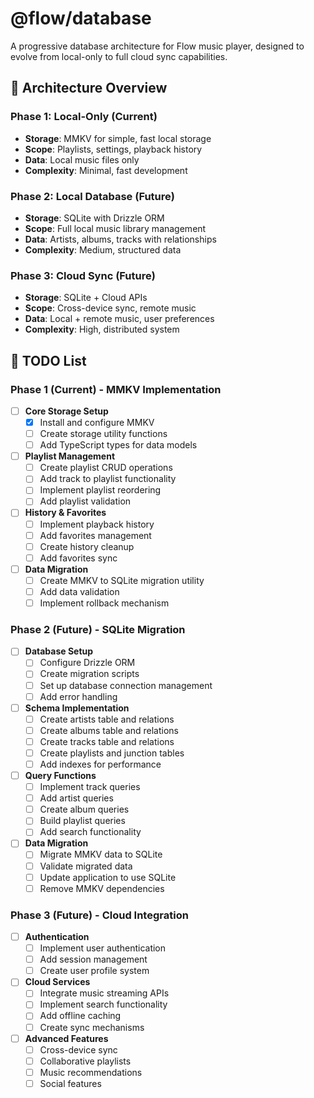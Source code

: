 # @flow/database

A progressive database architecture for Flow music player, designed to evolve from local-only to full cloud sync capabilities.

## 🎯 Architecture Overview

### Phase 1: Local-Only (Current)
- **Storage**: MMKV for simple, fast local storage
- **Scope**: Playlists, settings, playback history
- **Data**: Local music files only
- **Complexity**: Minimal, fast development

### Phase 2: Local Database (Future)
- **Storage**: SQLite with Drizzle ORM
- **Scope**: Full local music library management
- **Data**: Artists, albums, tracks with relationships
- **Complexity**: Medium, structured data

### Phase 3: Cloud Sync (Future)
- **Storage**: SQLite + Cloud APIs
- **Scope**: Cross-device sync, remote music
- **Data**: Local + remote music, user preferences
- **Complexity**: High, distributed system

## 📝 TODO List

### Phase 1 (Current) - MMKV Implementation
- [ ] **Core Storage Setup**
  - [x] Install and configure MMKV
  - [ ] Create storage utility functions
  - [ ] Add TypeScript types for data models

- [ ] **Playlist Management**
  - [ ] Create playlist CRUD operations
  - [ ] Add track to playlist functionality
  - [ ] Implement playlist reordering
  - [ ] Add playlist validation

- [ ] **History & Favorites**
  - [ ] Implement playback history
  - [ ] Add favorites management
  - [ ] Create history cleanup
  - [ ] Add favorites sync

- [ ] **Data Migration**
  - [ ] Create MMKV to SQLite migration utility
  - [ ] Add data validation
  - [ ] Implement rollback mechanism

### Phase 2 (Future) - SQLite Migration
- [ ] **Database Setup**
  - [ ] Configure Drizzle ORM
  - [ ] Create migration scripts
  - [ ] Set up database connection management
  - [ ] Add error handling

- [ ] **Schema Implementation**
  - [ ] Create artists table and relations
  - [ ] Create albums table and relations
  - [ ] Create tracks table and relations
  - [ ] Create playlists and junction tables
  - [ ] Add indexes for performance

- [ ] **Query Functions**
  - [ ] Implement track queries
  - [ ] Add artist queries
  - [ ] Create album queries
  - [ ] Build playlist queries
  - [ ] Add search functionality

- [ ] **Data Migration**
  - [ ] Migrate MMKV data to SQLite
  - [ ] Validate migrated data
  - [ ] Update application to use SQLite
  - [ ] Remove MMKV dependencies

### Phase 3 (Future) - Cloud Integration
- [ ] **Authentication**
  - [ ] Implement user authentication
  - [ ] Add session management
  - [ ] Create user profile system

- [ ] **Cloud Services**
  - [ ] Integrate music streaming APIs
  - [ ] Implement search functionality
  - [ ] Add offline caching
  - [ ] Create sync mechanisms

- [ ] **Advanced Features**
  - [ ] Cross-device sync
  - [ ] Collaborative playlists
  - [ ] Music recommendations
  - [ ] Social features
